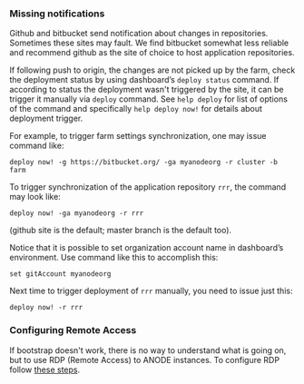 ### Missing notifications

Github and bitbucket send notification about changes in repositories. Sometimes these sites may fault. We find bitbucket somewhat less reliable and recommend github as the site of choice to host application repositories.

If following push to origin, the changes are not picked up by the farm, check the deployment status by using dashboard’s ```deploy status``` command. If according to status the deployment wasn't triggered by the site, it can be trigger it manually via ```deploy``` command. See ```help deploy``` for list of options of the command and specifically ```help deploy now!``` for details about deployment trigger.

For example, to trigger farm settings synchronization, one may issue command like:

```
deploy now! -g https://bitbucket.org/ -ga myanodeorg -r cluster -b farm
```

To trigger synchronization of the application repository ```rrr```, the command may look like:

```
deploy now! -ga myanodeorg -r rrr
```
(github site is the default; master branch is the default too).

Notice that it is possible to set  organization account name in dashboard’s environment. Use command like this to accomplish this:

```
set gitAccount myanodeorg
```

Next time to trigger deployment of ```rrr``` manually, you need to issue just this:

```
deploy now! -r rrr
```

### Configuring Remote Access

If bootstrap doesn't work, there is no way to understand what is going on, but to use RDP (Remote Access) to ANODE instances. To configure RDP follow [these steps](https://github.com/anodejs/anodejs/blob/master/docs/RDP_SETUP.md).